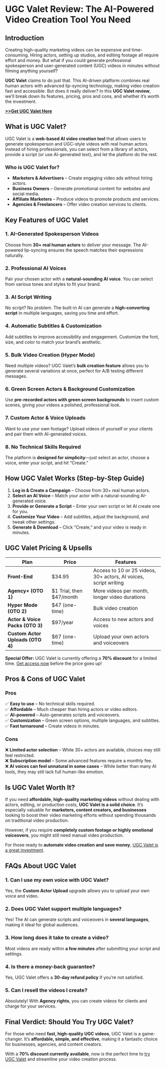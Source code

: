 # **UGC Valet Review: The AI-Powered Video Creation Tool You Need**  

## **Introduction**  

Creating high-quality marketing videos can be expensive and time-consuming. Hiring actors, setting up studios, and editing footage all require effort and money. But what if you could generate professional spokesperson and user-generated content (UGC) videos in minutes without filming anything yourself?  

**UGC Valet** claims to do just that. This AI-driven platform combines real human actors with advanced lip-syncing technology, making video creation fast and accessible. But does it really deliver? In this **UGC Valet review**, we’ll break down its features, pricing, pros and cons, and whether it’s worth the investment.  

[**>>Get UGC Valet Here**](https://jvz8.com/c/1618817/414836/)

## **What is UGC Valet?**  

UGC Valet is a **web-based AI video creation tool** that allows users to generate spokesperson and UGC-style videos with real human actors. Instead of hiring professionals, you can select from a library of actors, provide a script (or use AI-generated text), and let the platform do the rest.  

### **Who is UGC Valet for?**  
- **Marketers & Advertisers** – Create engaging video ads without hiring actors.  
- **Business Owners** – Generate promotional content for websites and social media.  
- **Affiliate Marketers** – Produce videos to promote products and services.  
- **Agencies & Freelancers** – Offer video creation services to clients.  

## **Key Features of UGC Valet**  

### **1. AI-Generated Spokesperson Videos**  
Choose from **30+ real human actors** to deliver your message. The AI-powered lip-syncing ensures the speech matches their expressions naturally.  

### **2. Professional AI Voices**  
Pair your chosen actor with a **natural-sounding AI voice**. You can select from various tones and styles to fit your brand.  

### **3. AI Script Writing**  
No script? No problem. The built-in AI can generate a **high-converting script** in multiple languages, saving you time and effort.  

### **4. Automatic Subtitles & Customization**  
Add subtitles to improve accessibility and engagement. Customize the font, size, and color to match your brand’s aesthetic.  

### **5. Bulk Video Creation (Hyper Mode)**  
Need multiple videos? UGC Valet’s **bulk creation feature** allows you to generate several variations at once, perfect for A/B testing different messages.  

### **6. Green Screen Actors & Background Customization**  
Use **pre-recorded actors with green screen backgrounds** to insert custom scenes, giving your videos a polished, professional look.  

### **7. Custom Actor & Voice Uploads**  
Want to use your own footage? Upload videos of yourself or your clients and pair them with AI-generated voices.  

### **8. No Technical Skills Required**  
The platform is **designed for simplicity**—just select an actor, choose a voice, enter your script, and hit “Create.”  

## **How UGC Valet Works (Step-by-Step Guide)**  

1. **Log in & Create a Campaign** – Choose from 30+ real human actors.  
2. **Select an AI Voice** – Match your actor with a natural-sounding AI-generated voice.  
3. **Provide or Generate a Script** – Enter your own script or let AI create one for you.  
4. **Customize Your Video** – Add subtitles, adjust the background, and tweak other settings.  
5. **Generate & Download** – Click “Create,” and your video is ready in minutes.  

## **UGC Valet Pricing & Upsells**  

| Plan | Price | Features |  
|------|------|----------|  
| **Front-End** | $34.95 | Access to 10 or 25 videos, 30+ actors, AI voices, script writing |  
| **Agency+ (OTO 1)** | $1 Trial, then $47/month | More videos per month, longer video durations |  
| **Hyper Mode (OTO 2)** | $47 (one-time) | Bulk video creation |  
| **Actor & Voice Packs (OTO 3)** | $97/year | Access to new actors and voices |  
| **Custom Actor Uploads (OTO 4)** | $67 (one-time) | Upload your own actors and voiceovers |  

**Special Offer:** UGC Valet is currently offering a **70% discount** for a limited time. [Get access now](https://jvz8.com/c/1618817/414836/) before the price goes up!  

## **Pros & Cons of UGC Valet**  

### **Pros**  
✅ **Easy to use** – No technical skills required.  
✅ **Affordable** – Much cheaper than hiring actors or video editors.  
✅ **AI-powered** – Auto-generates scripts and voiceovers.  
✅ **Customization** – Green screen options, multiple languages, and subtitles.  
✅ **Fast turnaround** – Create videos in minutes.  

### **Cons**  
❌ **Limited actor selection** – While 30+ actors are available, choices may still feel restricted.  
❌ **Subscription model** – Some advanced features require a monthly fee.  
❌ **AI voices can feel unnatural in some cases** – While better than many AI tools, they may still lack full human-like emotion.  

## **Is UGC Valet Worth It?**  

If you need **affordable, high-quality marketing videos** without dealing with actors, editing, or production costs, **UGC Valet is a solid choice**. It’s especially valuable for **marketers, content creators, and businesses** looking to boost their video marketing efforts without spending thousands on traditional video production.  

However, if you require **completely custom footage or highly emotional voiceovers**, you might still need manual video production.  

For those ready to **automate video creation and save money**, [UGC Valet is a great investment](https://jvz8.com/c/1618817/414836/).  

## **FAQs About UGC Valet**  

### **1. Can I use my own voice with UGC Valet?**  
Yes, the **Custom Actor Upload** upgrade allows you to upload your own voice and video.  

### **2. Does UGC Valet support multiple languages?**  
Yes! The AI can generate scripts and voiceovers in **several languages**, making it ideal for global audiences.  

### **3. How long does it take to create a video?**  
Most videos are ready within **a few minutes** after submitting your script and settings.  

### **4. Is there a money-back guarantee?**  
Yes, UGC Valet offers a **30-day refund policy** if you’re not satisfied.  

### **5. Can I resell the videos I create?**  
Absolutely! With **Agency rights**, you can create videos for clients and charge for your services.  

## **Final Verdict: Should You Try UGC Valet?**  

For those who need **fast, high-quality UGC videos**, UGC Valet is a game-changer. It’s **affordable, simple, and effective**, making it a fantastic choice for businesses, agencies, and content creators.  

With a **70% discount currently available**, now is the perfect time to [try UGC Valet](https://jvz8.com/c/1618817/414836/) and streamline your video creation process.
